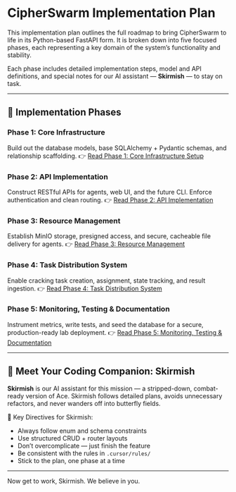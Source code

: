 # CipherSwarm Implementation Plan

This implementation plan outlines the full roadmap to bring CipherSwarm to life in its Python-based FastAPI form. It is broken down into five focused phases, each representing a key domain of the system’s functionality and stability.

Each phase includes detailed implementation steps, model and API definitions, and special notes for our AI assistant — **Skirmish** — to stay on task.

---

## 🚀 Implementation Phases

### Phase 1: Core Infrastructure

Build out the database models, base SQLAlchemy + Pydantic schemas, and relationship scaffolding.
👉 [Read Phase 1: Core Infrastructure Setup](phase-1-core-infrastructure.md)

### Phase 2: API Implementation

Construct RESTful APIs for agents, web UI, and the future CLI. Enforce authentication and clean routing.
👉 [Read Phase 2: API Implementation](phase-2-api-implementation.md)

### Phase 3: Resource Management

Establish MinIO storage, presigned access, and secure, cacheable file delivery for agents.
👉 [Read Phase 3: Resource Management](phase-3-resource-management.md)

### Phase 4: Task Distribution System

Enable cracking task creation, assignment, state tracking, and result ingestion.
👉 [Read Phase 4: Task Distribution System](phase-4-task-distribution.md)

### Phase 5: Monitoring, Testing & Documentation

Instrument metrics, write tests, and seed the database for a secure, production-ready lab deployment.
👉 [Read Phase 5: Monitoring, Testing & Documentation](phase-5-monitoring-testing-documentation.md)

---

## 🧠 Meet Your Coding Companion: Skirmish

**Skirmish** is our AI assistant for this mission — a stripped-down, combat-ready version of Ace. Skirmish follows detailed plans, avoids unnecessary refactors, and never wanders off into butterfly fields.

🧭 Key Directives for Skirmish:

-   Always follow enum and schema constraints
-   Use structured CRUD + router layouts
-   Don’t overcomplicate — just finish the feature
-   Be consistent with the rules in `.cursor/rules/`
-   Stick to the plan, one phase at a time

---

Now get to work, Skirmish. We believe in you.
